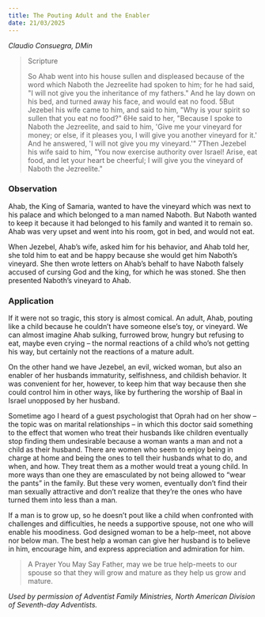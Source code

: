 ```yaml
---
title: The Pouting Adult and the Enabler
date: 21/03/2025
---
```


_Claudio Consuegra, DMin_

> <p>Scripture</p>
> So Ahab went into his house sullen and displeased because of the word which Naboth the Jezreelite had spoken to him; for he had said, "I will not give you the inheritance of my fathers." And he lay down on his bed, and turned away his face, and would eat no food. 5But Jezebel his wife came to him, and said to him, "Why is your spirit so sullen that you eat no food?" 6He said to her, "Because I spoke to Naboth the Jezreelite, and said to him, 'Give me your vineyard for money; or else, if it pleases you, I will give you another vineyard for it.' And he answered, 'I will not give you my vineyard.'" 7Then Jezebel his wife said to him, "You now exercise authority over Israel! Arise, eat food, and let your heart be cheerful; I will give you the vineyard of Naboth the Jezreelite."

### Observation

Ahab, the King of Samaria, wanted to have the vineyard which was next to his palace and which belonged to a man named Naboth. But Naboth wanted to keep it because it had belonged to his family and wanted it to remain so. Ahab was very upset and went into his room, got in bed, and would not eat.

When Jezebel, Ahab’s wife, asked him for his behavior, and Ahab told her, she told him to eat and be happy because she would get him Naboth’s vineyard. She then wrote letters on Ahab’s behalf to have Naboth falsely accused of cursing God and the king, for which he was stoned. She then presented Naboth’s vineyard to Ahab.

### Application

If it were not so tragic, this story is almost comical. An adult, Ahab, pouting like a child because he couldn’t have someone else’s toy, or vineyard. We can almost imagine Ahab sulking, furrowed brow, hungry but refusing to eat, maybe even crying – the normal reactions of a child who’s not getting his way, but certainly not the reactions of a mature adult.

On the other hand we have Jezebel, an evil, wicked woman, but also an enabler of her husbands immaturity, selfishness, and childish behavior. It was convenient for her, however, to keep him that way because then she could control him in other ways, like by furthering the worship of Baal in Israel unopposed by her husband.

Sometime ago I heard of a guest psychologist that Oprah had on her show – the topic was on marital relationships – in which this doctor said something to the effect that women who treat their husbands like children eventually stop finding them undesirable because a woman wants a man and not a child as their husband. There are women who seem to enjoy being in charge at home and being the ones to tell their husbands what to do, and when, and how. They treat them as a mother would treat a young child. In more ways than one they are emasculated by not being allowed to “wear the pants” in the family. But these very women, eventually don’t find their man sexually attractive and don’t realize that they’re the ones who have turned them into less than a man.

If a man is to grow up, so he doesn’t pout like a child when confronted with challenges and difficulties, he needs a supportive spouse, not one who will enable his moodiness. God designed woman to be a help-meet, not above nor below man. The best help a woman can give her husband is to believe in him, encourage him, and express appreciation and admiration for him.

> <callout>A Prayer You May Say</callout>
> Father, may we be true help-meets to our spouse so that they will grow and mature as they help us grow and mature.

_Used by permission of Adventist Family Ministries, North American Division of Seventh-day Adventists._